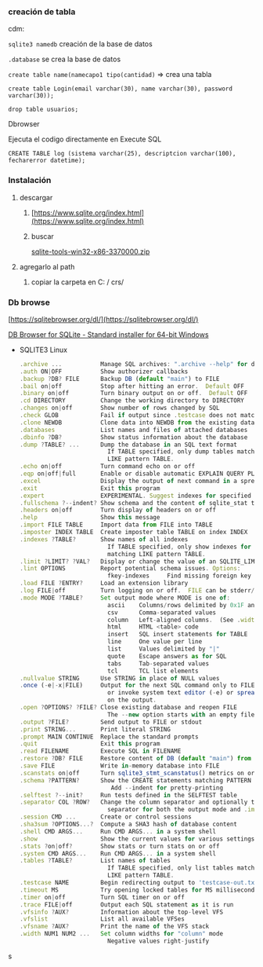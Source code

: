 ### creación de tabla

cdm: 

`sqlite3 namedb`   creación de la base de datos

`.database`   se crea la base de datos

`create table name(namecapo1 tipo(cantidad)` ⇒ crea una tabla

`create table Login(email varchar(30), name varchar(30), password varchar(30));` 

`drop table usuarios;`

Dbrowser

Ejecuta el codigo directamente en Execute SQL

`CREATE TABLE log (sistema varchar(25), descriptcion varchar(100), fecharerror datetime);`

### Instalación

1. descargar
    1. [https://www.sqlite.org/index.html](https://www.sqlite.org/index.html)
    2. buscar 
        
        [sqlite-tools-win32-x86-3370000.zip](https://www.sqlite.org/2021/sqlite-tools-win32-x86-3370000.zip)
        
2. agregarlo al path
    1. copiar la carpeta en C: / crs/

### Db browse

[https://sqlitebrowser.org/dl/](https://sqlitebrowser.org/dl/)

[DB Browser for SQLite - Standard installer for 64-bit Windows](https://download.sqlitebrowser.org/DB.Browser.for.SQLite-3.12.2-win64.msi)

- SQLITE3 Linux
    
    
    ```jsx
    .archive ...           Manage SQL archives: ".archive --help" for details
    .auth ON|OFF           Show authorizer callbacks
    .backup ?DB? FILE      Backup DB (default "main") to FILE
    .bail on|off           Stop after hitting an error.  Default OFF
    .binary on|off         Turn binary output on or off.  Default OFF
    .cd DIRECTORY          Change the working directory to DIRECTORY
    .changes on|off        Show number of rows changed by SQL
    .check GLOB            Fail if output since .testcase does not match
    .clone NEWDB           Clone data into NEWDB from the existing database
    .databases             List names and files of attached databases
    .dbinfo ?DB?           Show status information about the database
    .dump ?TABLE? ...      Dump the database in an SQL text format
                             If TABLE specified, only dump tables matching
                             LIKE pattern TABLE.
    .echo on|off           Turn command echo on or off
    .eqp on|off|full       Enable or disable automatic EXPLAIN QUERY PLAN
    .excel                 Display the output of next command in a spreadsheet
    .exit                  Exit this program
    .expert                EXPERIMENTAL. Suggest indexes for specified queries
    .fullschema ?--indent? Show schema and the content of sqlite_stat tables
    .headers on|off        Turn display of headers on or off
    .help                  Show this message
    .import FILE TABLE     Import data from FILE into TABLE
    .imposter INDEX TABLE  Create imposter table TABLE on index INDEX
    .indexes ?TABLE?       Show names of all indexes
                             If TABLE specified, only show indexes for tables
                             matching LIKE pattern TABLE.
    .limit ?LIMIT? ?VAL?   Display or change the value of an SQLITE_LIMIT
    .lint OPTIONS          Report potential schema issues. Options:
                             fkey-indexes     Find missing foreign key indexes
    .load FILE ?ENTRY?     Load an extension library
    .log FILE|off          Turn logging on or off.  FILE can be stderr/stdout
    .mode MODE ?TABLE?     Set output mode where MODE is one of:
                             ascii    Columns/rows delimited by 0x1F and 0x1E
                             csv      Comma-separated values
                             column   Left-aligned columns.  (See .width)
                             html     HTML <table> code
                             insert   SQL insert statements for TABLE
                             line     One value per line
                             list     Values delimited by "|"
                             quote    Escape answers as for SQL
                             tabs     Tab-separated values
                             tcl      TCL list elements
    .nullvalue STRING      Use STRING in place of NULL values
    .once (-e|-x|FILE)     Output for the next SQL command only to FILE
                             or invoke system text editor (-e) or spreadsheet (-x)
                             on the output.
    .open ?OPTIONS? ?FILE? Close existing database and reopen FILE
                             The --new option starts with an empty file
    .output ?FILE?         Send output to FILE or stdout
    .print STRING...       Print literal STRING
    .prompt MAIN CONTINUE  Replace the standard prompts
    .quit                  Exit this program
    .read FILENAME         Execute SQL in FILENAME
    .restore ?DB? FILE     Restore content of DB (default "main") from FILE
    .save FILE             Write in-memory database into FILE
    .scanstats on|off      Turn sqlite3_stmt_scanstatus() metrics on or off
    .schema ?PATTERN?      Show the CREATE statements matching PATTERN
                              Add --indent for pretty-printing
    .selftest ?--init?     Run tests defined in the SELFTEST table
    .separator COL ?ROW?   Change the column separator and optionally the row
                             separator for both the output mode and .import
    .session CMD ...       Create or control sessions
    .sha3sum ?OPTIONS...?  Compute a SHA3 hash of database content
    .shell CMD ARGS...     Run CMD ARGS... in a system shell
    .show                  Show the current values for various settings
    .stats ?on|off?        Show stats or turn stats on or off
    .system CMD ARGS...    Run CMD ARGS... in a system shell
    .tables ?TABLE?        List names of tables
                             If TABLE specified, only list tables matching
                             LIKE pattern TABLE.
    .testcase NAME         Begin redirecting output to 'testcase-out.txt'
    .timeout MS            Try opening locked tables for MS milliseconds
    .timer on|off          Turn SQL timer on or off
    .trace FILE|off        Output each SQL statement as it is run
    .vfsinfo ?AUX?         Information about the top-level VFS
    .vfslist               List all available VFSes
    .vfsname ?AUX?         Print the name of the VFS stack
    .width NUM1 NUM2 ...   Set column widths for "column" mode
                             Negative values right-justify
    ```
    

s